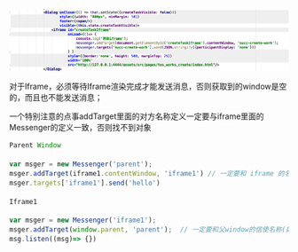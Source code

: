 ![](/assets/前端/.png)

对于Iframe，必须等待Iframe渲染完成才能发送消息，否则获取到的window是空的，而且也不能发送消息；

一个特别注意的点事addTarget里面的对方名称定义一定要与iframe里面的Messenger的定义一致，否则找不到对象

```js
Parent Window

var msger = new Messenger('parent');
msger.addTarget(iframe1.contentWindow, 'iframe1') // 一定要和 iframe 的名称(如iframe1)一致
msger.targets['iframe1'].send('hello')

Iframe1

var msger = new Messenger('iframe1'); 
msger.addTarget(window.parent, 'parent');  // 一定要和父window的信使名称(如parent)一致
msg.listen((msg)=> {})
```



